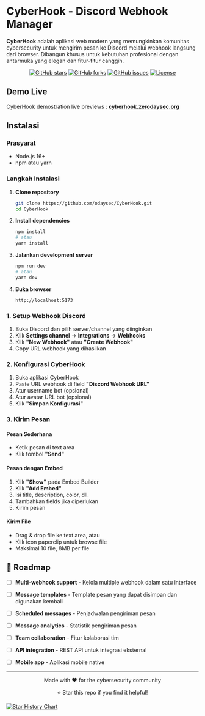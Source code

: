 # CyberHook - Discord Webhook Manager
**CyberHook** adalah aplikasi web modern yang memungkinkan komunitas cybersecurity untuk mengirim pesan ke Discord melalui webhook langsung dari browser. Dibangun khusus untuk kebutuhan profesional dengan antarmuka yang elegan dan fitur-fitur canggih.

<div align="center">
  
  [![GitHub stars](https://img.shields.io/github/stars/odaysec/CyberHook?style=for-the-badge)](https://github.com/odaysec/CyberHook/stargazers)
  [![GitHub forks](https://img.shields.io/github/forks/odaysec/CyberHook?style=for-the-badge)](https://github.com/odaysec/CyberHook/network)
  [![GitHub issues](https://img.shields.io/github/issues/odaysec/CyberHook?style=for-the-badge)](https://github.com/odaysec/CyberHook/issues)
  [![License](https://img.shields.io/github/license/odaysec/CyberHook?style=for-the-badge)](LICENSE)
</div>

## Demo Live
 CyberHook demostration live previews : **[cyberhook.zerodaysec.org](https://cyberhook.zerodaysec.org)**


## Instalasi

### Prasyarat
- Node.js 16+ 
- npm atau yarn

### Langkah Instalasi

1. **Clone repository**
   ```bash
   git clone https://github.com/odaysec/CyberHook.git
   cd CyberHook
   ```

2. **Install dependencies**
   ```bash
   npm install
   # atau
   yarn install
   ```

3. **Jalankan development server**
   ```bash
   npm run dev
   # atau
   yarn dev
   ```

4. **Buka browser**
   ```
   http://localhost:5173
   ```

### 1. Setup Webhook Discord

1. Buka Discord dan pilih server/channel yang diinginkan
2. Klik **Settings channel** → **Integrations** → **Webhooks**
3. Klik **"New Webhook"** atau **"Create Webhook"**
4. Copy URL webhook yang dihasilkan

### 2. Konfigurasi CyberHook

1. Buka aplikasi CyberHook
2. Paste URL webhook di field **"Discord Webhook URL"**
3. Atur username bot (opsional)
4. Atur avatar URL bot (opsional)
5. Klik **"Simpan Konfigurasi"**

### 3. Kirim Pesan

#### Pesan Sederhana
- Ketik pesan di text area
- Klik tombol **"Send"**

#### Pesan dengan Embed
1. Klik **"Show"** pada Embed Builder
2. Klik **"Add Embed"**
3. Isi title, description, color, dll.
4. Tambahkan fields jika diperlukan
5. Kirim pesan

#### Kirim File
- Drag & drop file ke text area, atau
- Klik icon paperclip untuk browse file
- Maksimal 10 file, 8MB per file

## 📝 Roadmap

- [ ] **Multi-webhook support** - Kelola multiple webhook dalam satu interface
- [ ] **Message templates** - Template pesan yang dapat disimpan dan digunakan kembali
- [ ] **Scheduled messages** - Penjadwalan pengiriman pesan
- [ ] **Message analytics** - Statistik pengiriman pesan
- [ ] **Team collaboration** - Fitur kolaborasi tim
- [ ] **API integration** - REST API untuk integrasi eksternal
- [ ] **Mobile app** - Aplikasi mobile native


---

<div align="center">
  <p>Made with ❤️ for the cybersecurity community</p>
  <p>⭐ Star this repo if you find it helpful!</p>
</div>

[![Star History Chart](https://api.star-history.com/svg?repos=odaysec/CyberHook&type=Date)](https://www.star-history.com/#odaysec/CyberHook&Date)
